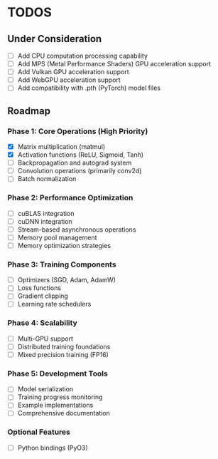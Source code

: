 # TODOS

## Under Consideration

- [ ] Add CPU computation processing capability
- [ ] Add MPS (Metal Performance Shaders) GPU acceleration support 
- [ ] Add Vulkan GPU acceleration support
- [ ] Add WebGPU acceleration support
- [ ] Add compatibility with .pth (PyTorch) model files

## Roadmap

### Phase 1: Core Operations (High Priority)
- [x] Matrix multiplication (matmul)
- [x] Activation functions (ReLU, Sigmoid, Tanh)
- [ ] Backpropagation and autograd system
- [ ] Convolution operations (primarily conv2d)
- [ ] Batch normalization

### Phase 2: Performance Optimization
- [ ] cuBLAS integration
- [ ] cuDNN integration
- [ ] Stream-based asynchronous operations
- [ ] Memory pool management
- [ ] Memory optimization strategies

### Phase 3: Training Components
- [ ] Optimizers (SGD, Adam, AdamW)
- [ ] Loss functions
- [ ] Gradient clipping
- [ ] Learning rate schedulers

### Phase 4: Scalability
- [ ] Multi-GPU support
- [ ] Distributed training foundations
- [ ] Mixed precision training (FP16)

### Phase 5: Development Tools
- [ ] Model serialization
- [ ] Training progress monitoring
- [ ] Example implementations
- [ ] Comprehensive documentation

### Optional Features
- [ ] Python bindings (PyO3)
